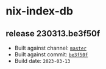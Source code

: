 # nix-index-db
## release 230313.be3f50f
- Built against channel: [`master`](https://github.com/nixos/nixpkgs/tree/master)
- Built against commit: [`be3f50f`](https://github.com/NixOS/nixpkgs/commit/be3f50fd257f670a50a7606c5adc3d3a2b7a02fc)
- Build date: `2023-03-13`
